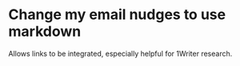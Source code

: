 # Change my email  nudges to use markdown
Allows links to be integrated, especially helpful for 1Writer research.

<!-- #Life -->

<!-- {BearID:0A9445BF-9594-4B10-AF4B-AC6DA193BFB7-15756-00001303448FB41E} -->
